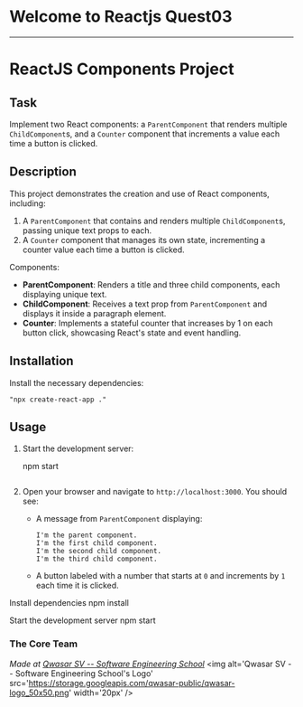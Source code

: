 # Welcome to Reactjs Quest03
***

# ReactJS Components Project

## Task

 Implement two React components: a `ParentComponent` that renders multiple `ChildComponent`s, and a `Counter` component that increments a value each time a button is clicked.

## Description

This project demonstrates the creation and use of React components, including:
1. A `ParentComponent` that contains and renders multiple `ChildComponent`s, passing unique text props to each.
2. A `Counter` component that manages its own state, incrementing a counter value each time a button is clicked.

 Components:

- **ParentComponent**: Renders a title and three child components, each displaying unique text.
- **ChildComponent**: Receives a text prop from `ParentComponent` and displays it inside a paragraph element.
- **Counter**: Implements a stateful counter that increases by 1 on each button click, showcasing React's state and event handling.

## Installation

 Install the necessary dependencies:

    "npx create-react-app ."

## Usage

1. Start the development server:
   
    npm start
    ```

2. Open your browser and navigate to `http://localhost:3000`. You should see:
    - A message from `ParentComponent` displaying: 
        ```
        I'm the parent component.
        I'm the first child component.
        I'm the second child component.
        I'm the third child component.
        ```
    - A button labeled with a number that starts at `0` and increments by `1` each time it is clicked.



 Install dependencies
npm install

 Start the development server
npm start


### The Core Team


<span><i>Made at <a href='https://qwasar.io'>Qwasar SV -- Software Engineering School</a></i></span>
<span><img alt='Qwasar SV -- Software Engineering School's Logo' src='https://storage.googleapis.com/qwasar-public/qwasar-logo_50x50.png' width='20px' /></span>
